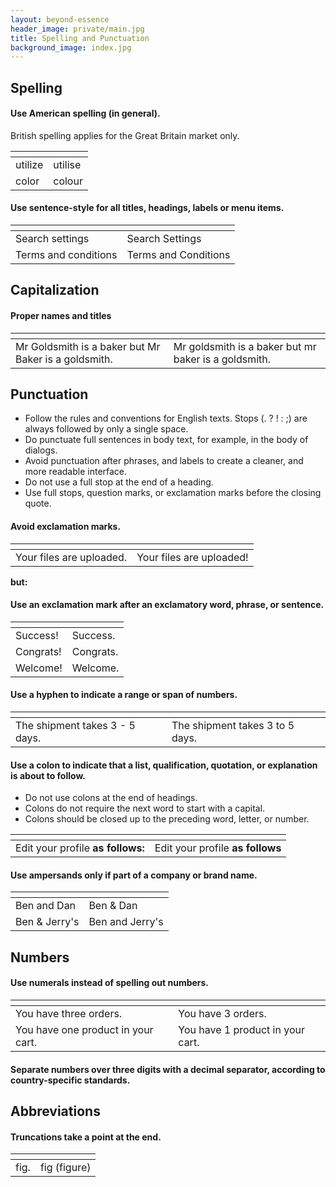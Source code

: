 ```yaml
---
layout: beyond-essence
header_image: private/main.jpg
title: Spelling and Punctuation
background_image: index.jpg
---
```


## Spelling

#### Use American spelling (in general).

British spelling applies for the Great Britain market only.

| <i class="fas fa-check-square fa-lg" style="color:green"></i> | <i class="fas fa-times fa-lg" style="color:Tomato"></i>  |
|---------------|---------------|
| utilize | utilise |
| color   | colour |

#### Use sentence-style for all titles, headings, labels or menu items.

| <i class="fas fa-check-square fa-lg" style="color:green"></i> | <i class="fas fa-times fa-lg" style="color:Tomato"></i>  |
|---------------|---------------|
| Search settings  | Search Settings |
| Terms and conditions |  Terms and Conditions|

## Capitalization

#### Proper names and titles

| <i class="fas fa-check-square fa-lg" style="color:green"></i> | <i class="fas fa-times fa-lg" style="color:Tomato"></i>  |
|---------------|---------------|
| Mr Goldsmith is a baker but Mr Baker is a goldsmith. | Mr goldsmith is a baker but mr baker is a goldsmith.|


## Punctuation

* Follow the rules and conventions for English texts. Stops (. ? ! : ;) are always followed by only a single space.
* Do punctuate full sentences in body text, for example, in the body of dialogs.
* Avoid punctuation after phrases, and labels to create a cleaner, and more readable interface.
* Do not use a full stop at the end of a heading.
* Use full stops, question marks, or exclamation marks before the closing quote.

#### Avoid exclamation marks.

| <i class="fas fa-check-square fa-lg" style="color:green"></i> | <i class="fas fa-times fa-lg" style="color:Tomato"></i>  |
|---------------|---------------|
| Your files are uploaded. | Your files are uploaded!|

**but:**

#### Use an exclamation mark after an exclamatory word, phrase, or sentence.

| <i class="fas fa-check-square fa-lg" style="color:green"></i> | <i class="fas fa-times fa-lg" style="color:Tomato"></i>  |
|---------------|---------------|
| Success! | Success. |
| Congrats! | Congrats. |
| Welcome! | Welcome. |

#### Use a hyphen to indicate a range or span of numbers.

| <i class="fas fa-check-square fa-lg" style="color:green"></i> | <i class="fas fa-times fa-lg" style="color:Tomato"></i>  |
|---------------|---------------|
|  The shipment takes 3 - 5 days. | The shipment takes 3 to 5 days. |

#### Use a colon to indicate that a list, qualification, quotation, or explanation is about to follow.

* Do not use colons at the end of headings.
* Colons do not require the next word to start with a capital.
* Colons should be closed up to the preceding word, letter, or number.

| <i class="fas fa-check-square fa-lg" style="color:green"></i> | <i class="fas fa-times fa-lg" style="color:Tomato"></i>  |
|---------------|---------------|
|  Edit your profile **as follows:** | Edit your profile **as follows** |

#### Use ampersands only if part of a company or brand name.

| <i class="fas fa-check-square fa-lg" style="color:green"></i> | <i class="fas fa-times fa-lg" style="color:Tomato"></i>  |
|---------------|---------------|
| Ben and Dan | Ben & Dan |
| Ben & Jerry's  | Ben and Jerry's |

## Numbers

#### Use numerals instead of spelling out numbers.

| <i class="fas fa-check-square fa-lg" style="color:green"></i> | <i class="fas fa-times fa-lg" style="color:Tomato"></i>  |
|---------------|---------------|
| You have three orders. | You have 3 orders. |
| You have one product in your cart.  |  You have 1 product in your cart. |

#### Separate numbers over three digits with a decimal separator, according to country-specific standards.

## Abbreviations

#### Truncations take a point at the end.

| <i class="fas fa-check-square fa-lg" style="color:green"></i> | <i class="fas fa-times fa-lg" style="color:Tomato"></i>  |
|---------------|---------------|
|  fig. | fig (figure)|
